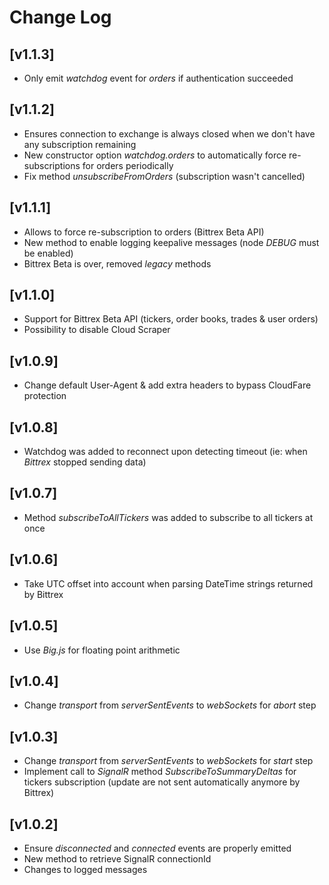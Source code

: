# Change Log

## [v1.1.3]
* Only emit _watchdog_ event for _orders_ if authentication succeeded

## [v1.1.2]
* Ensures connection to exchange is always closed when we don't have any subscription remaining
* New constructor option _watchdog.orders_ to automatically force re-subscriptions for orders periodically
* Fix method _unsubscribeFromOrders_ (subscription wasn't cancelled)

## [v1.1.1]
* Allows to force re-subscription to orders (Bittrex Beta API)
* New method to enable logging keepalive messages (node _DEBUG_ must be enabled)
* Bittrex Beta is over, removed _legacy_ methods

## [v1.1.0]
* Support for Bittrex Beta API (tickers, order books, trades & user orders)
* Possibility to disable Cloud Scraper

## [v1.0.9]
* Change default User-Agent & add extra headers to bypass CloudFare protection

## [v1.0.8]
* Watchdog was added to reconnect upon detecting timeout (ie: when _Bittrex_ stopped sending data)

## [v1.0.7]
* Method _subscribeToAllTickers_ was added to subscribe to all tickers at once

## [v1.0.6]
* Take UTC offset into account when parsing DateTime strings returned by Bittrex

## [v1.0.5]
* Use _Big.js_ for floating point arithmetic

## [v1.0.4]
* Change _transport_ from _serverSentEvents_ to _webSockets_ for _abort_ step

## [v1.0.3]
* Change _transport_ from _serverSentEvents_ to _webSockets_ for _start_ step
* Implement call to _SignalR_ method _SubscribeToSummaryDeltas_ for tickers subscription (update are not sent automatically anymore by Bittrex)

## [v1.0.2]
* Ensure _disconnected_ and _connected_ events are properly emitted
* New method to retrieve SignalR connectionId
* Changes to logged messages
